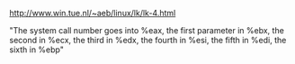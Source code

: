 
http://www.win.tue.nl/~aeb/linux/lk/lk-4.html

"The system call number goes into %eax, the first parameter in %ebx, the second in %ecx, the third in %edx, the fourth in %esi, the fifth in %edi, the sixth in %ebp"
